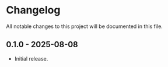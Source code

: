 # Changelog

All notable changes to this project will be documented in this file.

## 0.1.0 - 2025-08-08

- Initial release.
